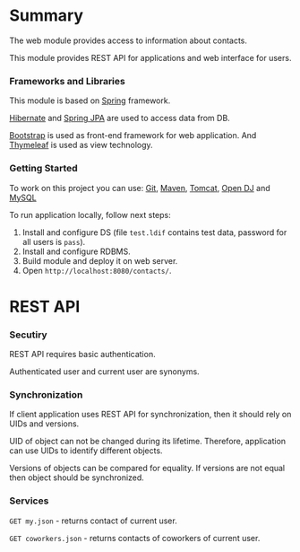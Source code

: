 # Summary

The web module provides access to information about contacts.

This module provides REST API for applications and web interface for users.

### Frameworks and Libraries

This module is based on [Spring][framework:spring] framework.

[Hibernate][library:hibernate] and [Spring JPA][library:spring-jpa] are used to access data from DB.

[Bootstrap][framework:bootstrap] is used as front-end framework for web application.
And [Thymeleaf][library:thymeleaf] is used as view technology.

### Getting Started

To work on this project you can use: [Git][tool:git], [Maven][tool:maven], [Tomcat][tool:tomcat], [Open DJ][tool:opendj] and [MySQL][tool:mysql]

To run application locally, follow next steps:

1. Install and configure DS (file `test.ldif` contains test data, password for all users is `pass`).
1. Install and configure RDBMS.
1. Build module and deploy it on web server.
1. Open `http://localhost:8080/contacts/`.

# REST API

### Secutiry

REST API requires basic authentication.

Authenticated user and current user are synonyms.

### Synchronization

If client application uses REST API for synchronization, then it should rely on UIDs and versions.

UID of object can not be changed during its lifetime.
Therefore, application can use UIDs to identify different objects.

Versions of objects can be compared for equality.
If versions are not equal then object should be synchronized.

### Services

`GET my.json` - returns contact of current user.

`GET coworkers.json` - returns contacts of coworkers of current user.

[framework:spring]: http://www.springsource.org/

[framework:bootstrap]: http://getbootstrap.com/
[library:thymeleaf]: http://www.thymeleaf.org/

[library:hibernate]: http://www.hibernate.org/
[library:spring-jpa]: http://projects.spring.io/spring-data-jpa/

[tool:git]: http://git-scm.com/
[tool:maven]: http://maven.apache.org/
[tool:tomcat]: http://tomcat.apache.org/
[tool:opendj]: http://opendj.forgerock.org/
[tool:mysql]: http://www.mysql.com/
